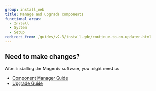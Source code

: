 ```yaml
---
group: install_web
title: Manage and upgrade components
functional_areas:
  - Install
  - System
  - Setup
redirect_from: /guides/v2.3/install-gde/continue-to-cm-updater.html
---
```


## Need to make changes?

After installing the Magento software, you might need to:

* [Component Manager Guide]({{page.baseurl}}/system-update-upgrade/component-manager.html)
* [Upgrade Guide]({{page.baseurl}}/system-update-upgrade.html)

